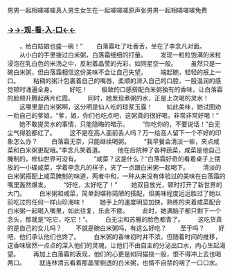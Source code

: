 男男一起相嗟嗟嗟真人男生女生在一起嗟嗟嗟原声张男男一起相嗟嗟嗟免费



### <a href="https://7t9e.com">→→-观-看-入-口←←</a>



　　，给白姑娘也盛一碗！”
　　白落霜吐了吐香舌，坐在了李念凡对面。
　　从小白的手里接过白米粥，白落霜细细的打量。
　　发现一粒粒饱满的米粒浸泡在乳白色的米汤之中，反射着晶莹的光彩，如同星空一般。
　　虽然只是一碗白米粥，但白落霜相信这份美味不会让自己失望。
　　端起碗，轻轻的抿上一口。
　　粘稠的粥汁包裹着自己的嘴唇，柔顺的滑入自己的口腔，一股温润的感觉顿时涌遍全身。
　　好吃！
　　极致的口感搭配白米粥独有的香味，让白落霜的脸颊升腾起两片红霞。
　　同时，她发现煮粥的水，正是上次喝的灵水！
　　这哪里是白米粥啊，这分明是仙人吃的琼浆玉露！
　　如此美味，她试图劝一劝自己的爹娘，“爹，娘，你们也吃点吧，这粥真的很好喝，非常非常好喝！”
　　她不敢提灵水的事情，只能隐晦的暗示。
　　“你吃你的，不要说话！”白无尘气得脸都红了。
　　这不是在高人面前丢人吗？万一给高人留下一个不好的印象怎么办？
　　白落霜无奈，只能继续喝粥。
　　“我早餐会清淡一些，夹点咸菜和白米粥更配哦。”李念凡笑着道。
　　他在后院种了各种蔬菜，咸菜是他自己腌制的，修仙世界可没有。
　　“咸菜？这是什么？”白落霜好奇的看着桌子上摆放的一小碟咸菜，学着李念凡的样子，夹了一点跟白米粥一起喝下。
　　清淡的白米粥搭配上咸菜腌制的味道，两者中和，一种从来没有体验过的美味在白落霜的嘴里轰然爆发。
　　“好吃，太好吃了！”
　　她双目放光，顿时打开了新世界的大门。
　　白米粥和咸菜，简单到堪称简陋的搭配，但美味程度远远胜过了她以前吃过的任何一样山珍海味！
　　她手上的速度明显加快，熟练的夹着咸菜配合白米粥一起喝入嘴里，如此往复，乐此不疲。
　　此时，她满脑子都只剩下一个念头，那就是“吃它，吃它！”。
　　白无尘和苏雅的脸色都青了。
　　这吃货真的是自己的女儿吗？
　　不就是碗白米粥吗，有这么好吃？
　　至于吗？
　　好吧，他们承认他们也馋了。
　　白米粥的香味初时并不浓，但随着时间的推移，这香味居然一点点的深入他们的灵魂，让他们不由自主的分泌出口水，内心生起渴望。
　　再加上白落霜的表现，他们的心更是如同猫挠一般，恨不得冲上去也喝两口。
　　就连林清云看着那晶莹剔透的白米粥，也情不自禁的咽了一口口水。
